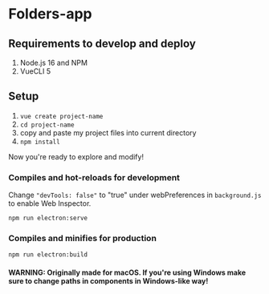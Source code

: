 # Folders-app

## Requirements to develop and deploy

1) Node.js 16 and NPM
2) VueCLI 5 
    
## Setup

1) `vue create project-name`
2) `cd project-name`
3) copy and paste my project files into current directory
4) `npm install`

Now you're ready to explore and modify!

### Compiles and hot-reloads for development

Change `"devTools: false"` to "true" under webPreferences in `background.js` to enable Web Inspector.
```
npm run electron:serve
```

### Compiles and minifies for production
```
npm run electron:build
```
#### WARNING: Originally made for macOS. If you're using Windows make sure to change paths in components in Windows-like way!
